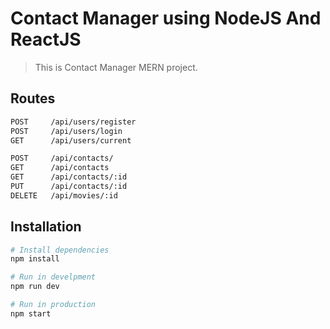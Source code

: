 # Contact Manager using NodeJS And ReactJS
> This is Contact Manager MERN project.

## Routes
```bash
POST     /api/users/register
POST     /api/users/login
GET      /api/users/current

POST     /api/contacts/
GET      /api/contacts
GET      /api/contacts/:id
PUT      /api/contacts/:id
DELETE   /api/movies/:id

```




## Installation

```bash
# Install dependencies
npm install

# Run in develpment
npm run dev

# Run in production
npm start
```
